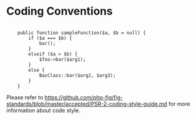 <h1>Coding Conventions</h1>

<code>
    public function sampleFunction($a, $b = null) {
        if ($a === $b) {
            bar();
        }
        elseif ($a > $b) {
            $foo->bar($arg1);
        }
        else {
            BazClass::bar($arg2, $arg3);
        }
    }
</code>

Please refer to https://github.com/php-fig/fig-standards/blob/master/accepted/PSR-2-coding-style-guide.md for more information about code style.
